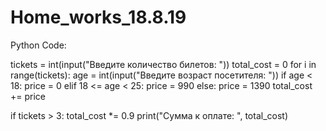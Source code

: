 # Home_works_18.8.19
Python Code:

tickets = int(input("Введите количество билетов: "))
total_cost = 0
for i in range(tickets):
    age = int(input("Введите возраст посетителя: "))
    if age < 18:
        price = 0
    elif 18 <= age < 25:
        price = 990
    else:
        price = 1390
    total_cost += price

if tickets > 3:
    total_cost *= 0.9
print("Сумма к оплате: ", total_cost)
